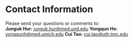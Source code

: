 # Contact Information
Please send your questions or comments to:  
**Junguk Hur:** junguk.hur@med.und.edu
**Yongqun He:** yongqunh@med.umich.edu
**Cui Tao:** cui.tao@uth.tmc.edu
